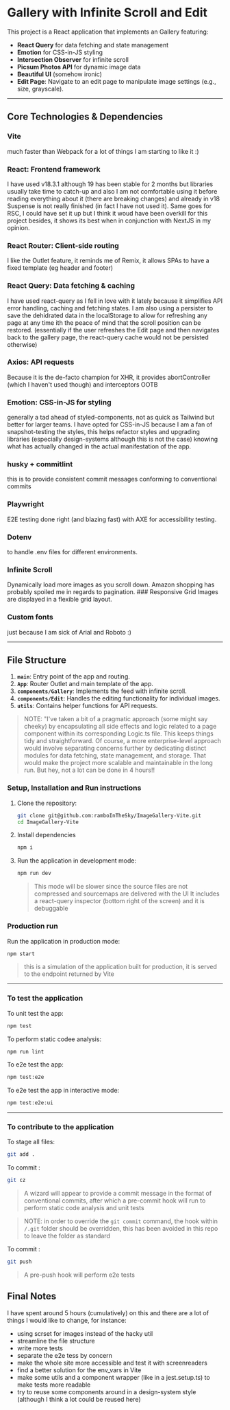 # Gallery with Infinite Scroll and Edit 

This project is a React application that implements an Gallery featuring:
- **React Query** for data fetching and state management
- **Emotion** for CSS-in-JS styling
- **Intersection Observer** for infinite scroll
- **Picsum Photos API** for dynamic image data
- **Beautiful UI** (somehow ironic)
- **Edit Page**: Navigate to an edit page to manipulate image settings (e.g., size, grayscale).

---

## Core Technologies & Dependencies

### Vite
much faster than Webpack for a lot of things I am starting to like it :)
### React: Frontend framework
I have used v18.3.1 although 19 has been stable for 2 months but libraries usually take time to catch-up and also I am not comfortable using it before reading everything about it (there are breaking changes) and already in v18 Suspense is not really finished (in fact I have not used it). Same goes for RSC, I could have set it up but I think it woud have been overkill for this project besides, it shows its best when in conjunction with NextJS in my opinion.
### React Router: Client-side routing
I like the Outlet feature, it reminds me of Remix, it allows SPAs to have a fixed template (eg header and footer)
### React Query: Data fetching & caching
I have used react-query as I fell in love with it lately because it simplifies API error handling, caching and fetching states.
I am also using a persister to save the dehidrated data in the localStorage to allow for refreshing any page at any time ith the peace of mind that the scroll position can be restored. (essentially if the user refreshes the Edit page and then navigates back to the gallery page, the react-query cache would not be persisted otherwise)
### Axios: API requests
Because it is the de-facto champion for XHR, it provides abortController (which I haven't used though) and interceptors OOTB
### Emotion: CSS-in-JS for styling
generally a tad ahead of styled-components, not as quick as Tailwind but better for larger teams.
I have opted for CSS-in-JS because I am a fan of snapshot-testing the styles, this helps refactor styles and upgrading libraries (especially design-systems although this is not the case) knowing what has actually changed in the actual manifestation of the app.
### husky + commitlint
this is to provide consistent commit messages conforming to conventional commits
### Playwright
E2E testing done right (and blazing fast) with AXE for accessibility testing.
### Dotenv
to handle .env files for different environments.
### Infinite Scroll
Dynamically load more images as you scroll down. Amazon shopping has probably spoiled me in regards to pagination.
### Responsive Grid
 Images are displayed in a flexible grid layout.
### Custom fonts
just because I am sick of Arial and Roboto :)

---

## File Structure
1. **`main`**: Entry point of the app and routing.
2. **`App`**: Router Outlet and main template of the app.
1. **`components/Gallery`**: Implements the feed with infinite scroll.
2. **`components/Edit`**: Handles the editing functionality for individual images.
3. **`utils`**: Contains helper functions for API requests.

> NOTE: 
>"I've taken a bit of a pragmatic approach (some might say cheeky) by encapsulating all side effects and logic related to a page component within its corresponding <Component>Logic.ts file. This keeps things tidy and straightforward. Of course, a more enterprise-level approach would involve separating concerns further by dedicating distinct modules for data fetching, state management, and storage. That would make the project more scalable and maintainable in the long run. But hey, not a lot can be done in 4 hours!!

### Setup, Installation and Run instructions
1. Clone the repository:
   ```bash
   git clone git@github.com:ramboInTheSky/ImageGallery-Vite.git
   cd ImageGallery-Vite
2. Install dependencies
    ```bash
    npm i
    ```
3. Run the application in development mode:
   ```bash
   npm run dev
    ```
    > This mode will be slower since the source files are not compressed and sourcemaps are delivered with the UI
    > It includes a react-query inspector (bottom right of the screen) and it is debuggable

### Production run
 Run the application in production mode:
   ```bash
   npm start
   ```
   > this is a simulation of the application built for production, it is served to the endpoint returned by Vite

---

### To test the application
   To unit test the app:
   ```bash
   npm test
   ```

   To perform static codee analysis:
   ```bash
   npm run lint
   ```

   To e2e test the app:
   ```bash
   npm test:e2e
   ```

   To e2e test the app in interactive mode:
   ```bash
   npm test:e2e:ui
   ```
---

### To contribute to the application
   To stage all files:
   ```bash
   git add .
   ```

   To commit :
   ```bash
   git cz
   ```
   > A wizard will appear to provide a commit message in the format of conventional commits, after which a pre-commit hook will run to perform static code analysis and unit tests

   > NOTE: in order to override the ``` git commit ``` command, the hook within `/.git` folder should be overridden, this has been avoided in this repo to leave the folder as standard

   To commit :
   ```bash
   git push
   ```
   > A pre-push hook will perform e2e tests 


## Final Notes
I have spent around 5 hours (cumulatively) on this and there are a lot of things I would like to change, for instance:

- using scrset for images instead of the hacky util
- streamline the file structure
- write more tests
- separate the e2e tess by concern
- make the whole site more accessible and test it with screenreaders
- find a better solution for the env_vars in Vite
- make some utils and a component wrapper (like in a jest.setup.ts) to make tests more readable 
- try to reuse some components around in a design-system style (although I think a lot could be reused here)
